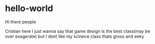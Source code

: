 # hello-world


Hi there people

Cristian here I just wanna say that game design is the best class(may be over exagerate) but I dont like my scinece class thats gross and eeky 
